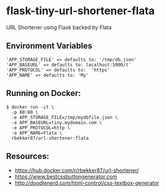 # flask-tiny-url-shortener-flata
URL Shortener using Flask backed by Flata

## Environment Variables

```
'APP_STORAGE_FILE' => defaults to: '/tmp/db.json'
'APP_BASEURL' => defaults to: localhost:5000/t'
'APP_PROTOCOL' => defaults to:  'https'
'APP_NAME' => defaults to: 'My'
```

## Running on Docker:

```
$ docker run -it \
  -p 80:80 \
  -e APP_STORAGE_FILE=/tmp/mydbfile.json \
  -e APP_BASEURL=tiny.mydomain.com \
  -e APP_PROTOCOL=http \
  -e APP_NAME=Flata \
  rbekker87/url-shortener:flata
```

## Resources:

- https://hub.docker.com/r/rbekker87/url-shortener/
- https://www.bestcssbuttongenerator.com
- http://doodlenerd.com/html-control/css-textbox-generator
